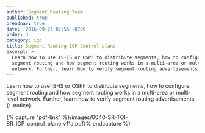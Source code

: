 ```yaml
---
author: Segment Routing Team
published: true
breadnav: true
date: '2016-09-27 07:55 -0700'
order: 4
category: igp
title: Segment Routing IGP Control plane
excerpt: >-
  Learn how to use IS-IS or OSPF to distribute segments, how to configure
  segment routing and how segment routing works in a multi-area or multi-level
  network. Further, learn how to verify segment routing advertisements.
---
```


Learn how to use IS-IS or OSPF to distribute segments, how to configure segment routing and how segment routing works in a multi-area or multi-level network. Further, learn how to verify segment routing advertisements.
{: .notice}

{% capture "pdf-link" %}/images/0040-SR-TOI-SR_IGP_control_plane_v11a.pdf{% endcapture %}

<script src="{{ '/assets/js/pdfobject.min.js' | relative_url }}"></script>
<div class="fitvidsignore" id="pdf"></div>
<script>PDFObject.embed(" {{ pdf-link }} ", "#pdf", {height: "21.5em", width: "31.3em"});</script>
